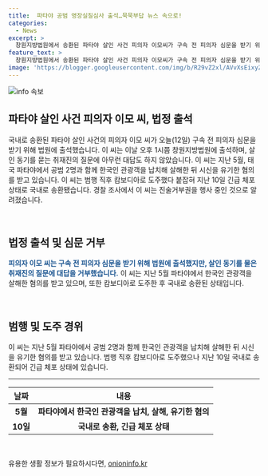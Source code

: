 ```yaml
---
title:  파타야 공범 영장실질심사 출석…묵묵부답 뉴스 속으로!
categories:
  - News
excerpt: >
  창원지방법원에서 송환된 파타야 살인 사건 피의자 이모씨가 구속 전 피의자 심문을 받기 위해 출석했습니다. 이모씨는 취재진의 질문에 아무런 대답도 하지 않았으며, 5월에 발생한 한국 관광객 살해 및 유기 혐의를 받고 있습니다. 구속 전 캄보디아 도주 후 국내 송환된 이모씨는 경찰 조사에서 진술거부권을 행사 중인 상황입니다. #캄보디아 #파타야 #살인 #구속심사
feature_text: >
  창원지방법원에서 송환된 파타야 살인 사건 피의자 이모씨가 구속 전 피의자 심문을 받기 위해 출석했습니다. 이모씨는 취재진의 질문에 아무런 대답도 하지 않았으며, 5월에 발생한 한국 관광객 살해 및 유기 혐의를 받고 있습니다. 구속 전 캄보디아 도주 후 국내 송환된 이모씨는 경찰 조사에서 진술거부권을 행사 중인 상황입니다. #캄보디아 #파타야 #살인 #구속심사
image: 'https://blogger.googleusercontent.com/img/b/R29vZ2xl/AVvXsEixyZcFfHzMRdzZMjFBmAUKJYCLCGyLL1o632UiGVXcaFdKo_bkvkuCioo0uUKlGfBVcT3P84aROyZIXSBEx3Aw5nCQ3pTgDom1WDC4m8eifvWiAmWEEVb4x6G_l8C0QH225ldMjyaFvpxGEBGNO37VmDTDMHGhJPq73UglMfDca1-0aw/s1600/blogspot.png'
---
```


<p><img src="https://blogger.googleusercontent.com/img/b/R29vZ2xl/AVvXsEixyZcFfHzMRdzZMjFBmAUKJYCLCGyLL1o632UiGVXcaFdKo_bkvkuCioo0uUKlGfBVcT3P84aROyZIXSBEx3Aw5nCQ3pTgDom1WDC4m8eifvWiAmWEEVb4x6G_l8C0QH225ldMjyaFvpxGEBGNO37VmDTDMHGhJPq73UglMfDca1-0aw/s1600/blogspot.png" alt="info 속보" /></p>

<h2 data-ke-size="size26">파타야 살인 사건 피의자 이모 씨, 법정 출석</h2>

<p>국내로 송환된 파타야 살인 사건의 피의자 이모 씨가 오늘(12일) 구속 전 피의자 심문을 받기 위해 법원에 출석했습니다. 이 씨는 이날 오후 1시쯤 창원지방법원에 출석하며, 살인 동기를 묻는 취재진의 질문에 아무런 대답도 하지 않았습니다. 이 씨는 지난 5월, 태국 파타야에서 공범 2명과 함께 한국인 관광객을 납치해 살해한 뒤 시신을 유기한 혐의를 받고 있습니다. 이 씨는 범행 직후 캄보디아로 도주했다 붙잡혀 지난 10일 긴급 체포 상태로 국내로 송환됐습니다. 경찰 조사에서 이 씨는 진술거부권을 행사 중인 것으로 알려졌습니다.</p>

<p data-ke-size="size16">&nbsp;</p>

<h2 data-ke-size="size26">법정 출석 및 심문 거부</h2>

<p><b><span style="color: #1a5490;">피의자 이모 씨는 구속 전 피의자 심문을 받기 위해 법원에 출석했지만, 살인 동기를 물은 취재진의 질문에 대답을 거부했습니다.</span></b> 이 씨는 지난 5월 파타야에서 한국인 관광객을 살해한 혐의를 받고 있으며, 또한 캄보디아로 도주한 후 국내로 송환된 상태입니다.</p>

<p data-ke-size="size16">&nbsp;</p>

<h2 data-ke-size="size26">범행 및 도주 경위</h2>

<p>이 씨는 지난 5월 파타야에서 공범 2명과 함께 한국인 관광객을 납치해 살해한 뒤 시신을 유기한 혐의를 받고 있습니다. 범행 직후 캄보디아로 도주했으나 지난 10일 국내로 송환되어 긴급 체포 상태에 있습니다.</p>

<hr data-ke-size="wide">

<table>
  <thead>
    <tr>
      <th><b>날짜</b></th>
      <th><b>내용</b></th>
    </tr>
  </thead>
  <tbody>
    <tr>
      <td style="text-align: center; height: 17px;"><b>5월</b></td>
      <td style="text-align: center; height: 17px;"><b>파타야에서 한국인 관광객을 납치, 살해, 유기한 혐의</b></td>
    </tr>
    <tr>
      <td style="text-align: center; height: 17px;"><b>10일</b></td>
      <td style="text-align: center; height: 17px;"><b>국내로 송환, 긴급 체포 상태</b></td>
    </tr>
  </tbody>
</table>

<p data-ke-size="size16">&nbsp;</p>
유용한 생활 정보가 필요하시다면, <a href="https://onioninfo.kr" rel="dofollow">onioninfo.kr</a>


